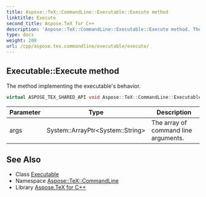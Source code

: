 ```yaml
---
title: Aspose::TeX::CommandLine::Executable::Execute method
linktitle: Execute
second_title: Aspose.TeX for C++
description: 'Aspose::TeX::CommandLine::Executable::Execute method. The method implementing the executable''s behavior in C++.'
type: docs
weight: 200
url: /cpp/aspose.tex.commandline/executable/execute/
---
```

## Executable::Execute method


The method implementing the executable's behavior.

```cpp
virtual ASPOSE_TEX_SHARED_API void Aspose::TeX::CommandLine::Executable::Execute(System::ArrayPtr<System::String> args)=0
```


| Parameter | Type | Description |
| --- | --- | --- |
| args | System::ArrayPtr\<System::String\> | The array of command line arguments. |

## See Also

* Class [Executable](../)
* Namespace [Aspose::TeX::CommandLine](../../)
* Library [Aspose.TeX for C++](../../../)
